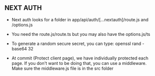 ## NEXT AUTH ##
- Next auth looks for a folder in app/api/auth/[...nextauth]/route.js and /options.js

- You need the route.js/route.ts but you may also have the options.js/ts

- To generate a random secure secret, you can type: openssl rand -base64 32

- At commit (Protect client page), we have individually protected each page. If you don't want to be doing that, you can use a middleware. Make sure the middleware.js file is in the src folder
